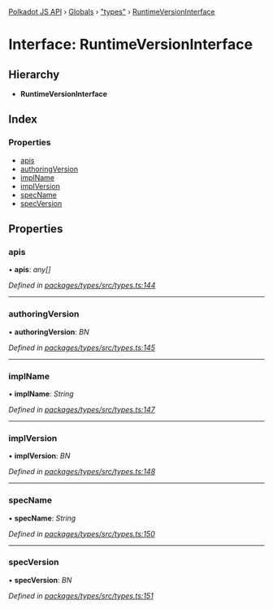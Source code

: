 [Polkadot JS API](../README.md) › [Globals](../globals.md) › ["types"](../modules/_types_.md) › [RuntimeVersionInterface](_types_.runtimeversioninterface.md)

# Interface: RuntimeVersionInterface

## Hierarchy

* **RuntimeVersionInterface**

## Index

### Properties

* [apis](_types_.runtimeversioninterface.md#apis)
* [authoringVersion](_types_.runtimeversioninterface.md#authoringversion)
* [implName](_types_.runtimeversioninterface.md#implname)
* [implVersion](_types_.runtimeversioninterface.md#implversion)
* [specName](_types_.runtimeversioninterface.md#specname)
* [specVersion](_types_.runtimeversioninterface.md#specversion)

## Properties

###  apis

• **apis**: *any[]*

*Defined in [packages/types/src/types.ts:144](https://github.com/polkadot-js/api/blob/8ed2bda3a8/packages/types/src/types.ts#L144)*

___

###  authoringVersion

• **authoringVersion**: *BN*

*Defined in [packages/types/src/types.ts:145](https://github.com/polkadot-js/api/blob/8ed2bda3a8/packages/types/src/types.ts#L145)*

___

###  implName

• **implName**: *String*

*Defined in [packages/types/src/types.ts:147](https://github.com/polkadot-js/api/blob/8ed2bda3a8/packages/types/src/types.ts#L147)*

___

###  implVersion

• **implVersion**: *BN*

*Defined in [packages/types/src/types.ts:148](https://github.com/polkadot-js/api/blob/8ed2bda3a8/packages/types/src/types.ts#L148)*

___

###  specName

• **specName**: *String*

*Defined in [packages/types/src/types.ts:150](https://github.com/polkadot-js/api/blob/8ed2bda3a8/packages/types/src/types.ts#L150)*

___

###  specVersion

• **specVersion**: *BN*

*Defined in [packages/types/src/types.ts:151](https://github.com/polkadot-js/api/blob/8ed2bda3a8/packages/types/src/types.ts#L151)*
